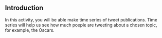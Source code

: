<!--title="Introduction"-->

## Introduction

In this activity, you will be able make time series of tweet publications. Time series will help us see how much poeple are tweeting about a chosen topic, for example, the Oscars.

